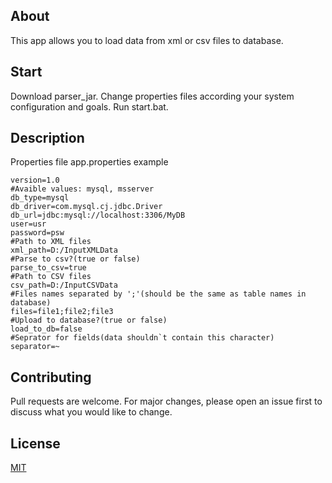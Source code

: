 ## About

This app allows you to load data from xml or csv files to database.

## Start

Download parser_jar.
Change properties files according your system configuration and goals.
Run start.bat.

## Description

Properties file app.properties example

```properties
version=1.0
#Avaible values: mysql, msserver
db_type=mysql
db_driver=com.mysql.cj.jdbc.Driver
db_url=jdbc:mysql://localhost:3306/MyDB
user=usr
password=psw
#Path to XML files
xml_path=D:/InputXMLData
#Parse to csv?(true or false)
parse_to_csv=true
#Path to CSV files
csv_path=D:/InputCSVData
#Files names separated by ';'(should be the same as table names in database)
files=file1;file2;file3
#Upload to database?(true or false)
load_to_db=false
#Seprator for fields(data shouldn`t contain this character)
separator=~
```

## Contributing
Pull requests are welcome. For major changes, please open an issue first to discuss what you would like to change.

## License
[MIT](https://choosealicense.com/licenses/mit/)
